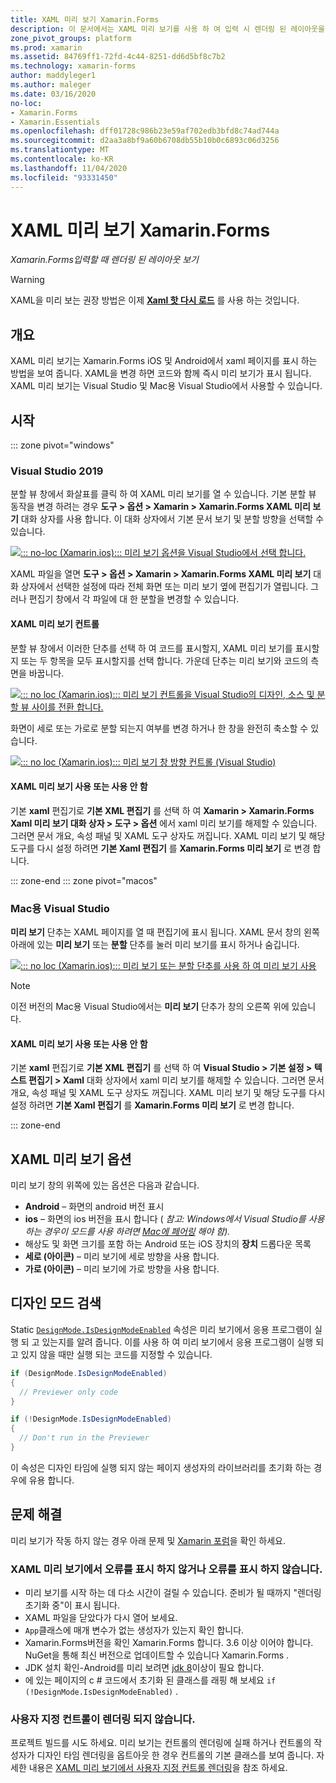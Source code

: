```yaml
---
title: XAML 미리 보기 Xamarin.Forms
description: 이 문서에서는 XAML 미리 보기를 사용 하 여 입력 시 렌더링 된 레이아웃을 확인 하는 방법을 설명 합니다 Xamarin.Forms . XAML 미리 보기는 Visual Studio 2019 및 Mac 용 Visual Studio 2019에서 사용할 수 있습니다.
zone_pivot_groups: platform
ms.prod: xamarin
ms.assetid: 84769ff1-72fd-4c44-8251-dd6d5bf8c7b2
ms.technology: xamarin-forms
author: maddyleger1
ms.author: maleger
ms.date: 03/16/2020
no-loc:
- Xamarin.Forms
- Xamarin.Essentials
ms.openlocfilehash: dff01728c986b23e59af702edb3bfd8c74ad744a
ms.sourcegitcommit: d2aa3a8bf9a60b6708db55b10b0c6893c06d3256
ms.translationtype: MT
ms.contentlocale: ko-KR
ms.lasthandoff: 11/04/2020
ms.locfileid: "93331450"
---
```

# <a name="xaml-previewer-for-no-locxamarinforms"></a>XAML 미리 보기 Xamarin.Forms

_Xamarin.Forms입력할 때 렌더링 된 레이아웃 보기_

> [!WARNING]
> XAML을 미리 보는 권장 방법은 이제 **[Xaml 핫 다시 로드](~/xamarin-forms/xaml/hot-reload.md)** 를 사용 하는 것입니다.

## <a name="overview"></a>개요

XAML 미리 보기는 Xamarin.Forms iOS 및 Android에서 xaml 페이지를 표시 하는 방법을 보여 줍니다. XAML을 변경 하면 코드와 함께 즉시 미리 보기가 표시 됩니다. XAML 미리 보기는 Visual Studio 및 Mac용 Visual Studio에서 사용할 수 있습니다.

## <a name="getting-started"></a>시작

::: zone pivot="windows"

### <a name="visual-studio-2019"></a>Visual Studio 2019

분할 뷰 창에서 화살표를 클릭 하 여 XAML 미리 보기를 열 수 있습니다. 기본 분할 뷰 동작을 변경 하려는 경우 **도구 > 옵션 > Xamarin > Xamarin.Forms XAML 미리 보기** 대화 상자를 사용 합니다. 이 대화 상자에서 기본 문서 보기 및 분할 방향을 선택할 수 있습니다.

[![::: no-loc (Xamarin.ios)::: 미리 보기 옵션을 Visual Studio에서 선택 합니다.](xaml-previewer-images/xamlp-options-vs-sm.png "::: no-loc (Xamarin.ios)::: 미리 보기 옵션을 Visual Studio에서 선택 합니다.")](xaml-previewer-images/xamlp-options-vs-lg.png#lightbox)

XAML 파일을 열면 **도구 > 옵션 > Xamarin > Xamarin.Forms XAML 미리 보기** 대화 상자에서 선택한 설정에 따라 전체 화면 또는 미리 보기 옆에 편집기가 열립니다. 그러나 편집기 창에서 각 파일에 대 한 분할을 변경할 수 있습니다.

#### <a name="xaml-preview-controls"></a>XAML 미리 보기 컨트롤

분할 뷰 창에서 이러한 단추를 선택 하 여 코드를 표시할지, XAML 미리 보기를 표시할지 또는 두 항목을 모두 표시할지를 선택 합니다. 가운데 단추는 미리 보기와 코드의 측면을 바꿉니다.

[![::: no loc (Xamarin.ios)::: 미리 보기 컨트롤을 Visual Studio의 디자인, 소스 및 분할 뷰 사이를 전환 합니다.](xaml-previewer-images/xamlp-controls-splitview-vs-sm.png "::: no loc (Xamarin.ios)::: 미리 보기 컨트롤을 Visual Studio의 디자인, 소스 및 분할 뷰 사이를 전환 합니다.")](xaml-previewer-images/xamlp-controls-splitview-vs-lg.png#lightbox)

화면이 세로 또는 가로로 분할 되는지 여부를 변경 하거나 한 창을 완전히 축소할 수 있습니다.

[![::: no loc (Xamarin.ios)::: 미리 보기 창 방향 컨트롤 (Visual Studio)](xaml-previewer-images/xamlp-controls-orientation-vs-sm.png "::: no loc (Xamarin.ios)::: 미리 보기 창 방향 컨트롤 (Visual Studio)")](xaml-previewer-images/xamlp-controls-orientation-vs-lg.png#lightbox)

#### <a name="enable-or-disable-the-xaml-previewer"></a>XAML 미리 보기 사용 또는 사용 안 함

기본 **xaml** 편집기로 **기본 XML 편집기** 를 선택 하 여 **Xamarin > Xamarin.Forms Xaml 미리 보기 대화 상자 > 도구 > 옵션** 에서 xaml 미리 보기를 해제할 수 있습니다. 그러면 문서 개요, 속성 패널 및 XAML 도구 상자도 꺼집니다. XAML 미리 보기 및 해당 도구를 다시 설정 하려면 **기본 Xaml 편집기** 를 **Xamarin.Forms 미리 보기** 로 변경 합니다.

::: zone-end
::: zone pivot="macos"

### <a name="visual-studio-for-mac"></a>Mac용 Visual Studio

**미리 보기** 단추는 XAML 페이지를 열 때 편집기에 표시 됩니다. XAML 문서 창의 왼쪽 아래에 있는 **미리 보기** 또는 **분할** 단추를 눌러 미리 보기를 표시 하거나 숨깁니다.

[![::: no loc (Xamarin.ios)::: 미리 보기 또는 분할 단추를 사용 하 여 미리 보기 사용](xaml-previewer-images/xamlp-list-sml.png)](xaml-previewer-images/xamlp-list.png#lightbox)

> [!NOTE]
> 이전 버전의 Mac용 Visual Studio에서는 **미리 보기** 단추가 창의 오른쪽 위에 있습니다.

#### <a name="enable-or-disable-the-xaml-previewer"></a>XAML 미리 보기 사용 또는 사용 안 함

기본 **xaml** 편집기로 **기본 XML 편집기** 를 선택 하 여 **Visual Studio > 기본 설정 > 텍스트 편집기 > Xaml** 대화 상자에서 xaml 미리 보기를 해제할 수 있습니다. 그러면 문서 개요, 속성 패널 및 XAML 도구 상자도 꺼집니다. XAML 미리 보기 및 해당 도구를 다시 설정 하려면 **기본 Xaml 편집기** 를 **Xamarin.Forms 미리 보기** 로 변경 합니다.

::: zone-end

## <a name="xaml-previewer-options"></a>XAML 미리 보기 옵션

미리 보기 창의 위쪽에 있는 옵션은 다음과 같습니다.

* **Android** – 화면의 android 버전 표시
* **ios** – 화면의 ios 버전을 표시 합니다 ( *참고: Windows에서 Visual Studio를 사용 하는 경우이 모드를 사용 하려면 [Mac에 페어링](~/ios/get-started/installation/windows/connecting-to-mac/index.md) 해야 함).*
* 해상도 및 화면 크기를 포함 하는 Android 또는 iOS 장치의 **장치** 드롭다운 목록
* **세로 (아이콘)** – 미리 보기에 세로 방향을 사용 합니다.
* **가로 (아이콘)** – 미리 보기에 가로 방향을 사용 합니다.

## <a name="detect-design-mode"></a>디자인 모드 검색

Static [`DesignMode.IsDesignModeEnabled`](xref:Xamarin.Forms.DesignMode.IsDesignModeEnabled) 속성은 미리 보기에서 응용 프로그램이 실행 되 고 있는지를 알려 줍니다. 이를 사용 하 여 미리 보기에서 응용 프로그램이 실행 되 고 있지 않을 때만 실행 되는 코드를 지정할 수 있습니다.

```csharp
if (DesignMode.IsDesignModeEnabled)
{
  // Previewer only code  
}

if (!DesignMode.IsDesignModeEnabled)
{
  // Don't run in the Previewer  
}
```

이 속성은 디자인 타임에 실행 되지 않는 페이지 생성자의 라이브러리를 초기화 하는 경우에 유용 합니다.

## <a name="troubleshooting"></a>문제 해결

미리 보기가 작동 하지 않는 경우 아래 문제 및 [Xamarin 포럼](https://forums.xamarin.com/categories/xamarin-forms)을 확인 하세요.

### <a name="xaml-previewer-isnt-showing-or-shows-an-error"></a>XAML 미리 보기에서 오류를 표시 하지 않거나 오류를 표시 하지 않습니다.

* 미리 보기를 시작 하는 데 다소 시간이 걸릴 수 있습니다. 준비가 될 때까지 "렌더링 초기화 중"이 표시 됩니다.
* XAML 파일을 닫았다가 다시 열어 보세요.
* `App`클래스에 매개 변수가 없는 생성자가 있는지 확인 합니다.
* Xamarin.Forms버전을 확인 Xamarin.Forms 합니다. 3.6 이상 이어야 합니다. NuGet을 통해 최신 버전으로 업데이트할 수 있습니다 Xamarin.Forms .
* JDK 설치 확인-Android를 미리 보려면 [jdk 8](https://www.oracle.com/technetwork/java/javase/downloads/index.html)이상이 필요 합니다.
* 에 있는 페이지의 c # 코드에서 초기화 된 클래스를 래핑 해 보세요 `if (!DesignMode.IsDesignModeEnabled)` .

### <a name="custom-controls-arent-rendering"></a>사용자 지정 컨트롤이 렌더링 되지 않습니다.

프로젝트 빌드를 시도 하세요. 미리 보기는 컨트롤의 렌더링에 실패 하거나 컨트롤의 작성자가 디자인 타임 렌더링을 옵트아웃 한 경우 컨트롤의 기본 클래스를 보여 줍니다. 자세한 내용은 [XAML 미리 보기에서 사용자 지정 컨트롤 렌더링](render-custom-controls.md)을 참조 하세요.
